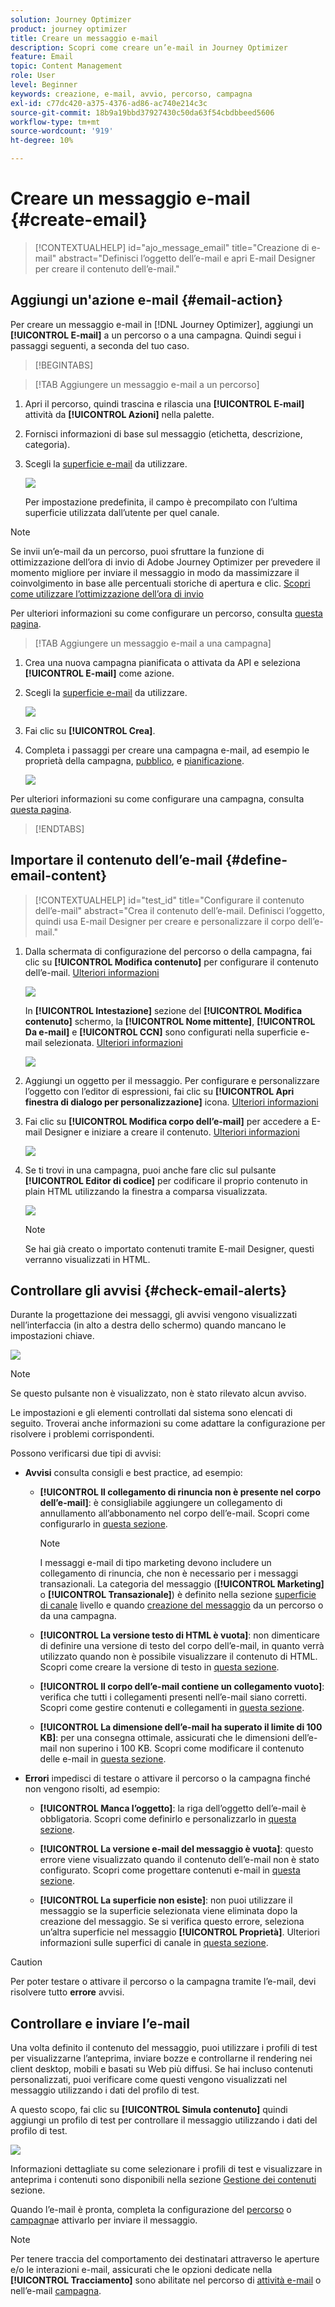 ```yaml
---
solution: Journey Optimizer
product: journey optimizer
title: Creare un messaggio e-mail
description: Scopri come creare un’e-mail in Journey Optimizer
feature: Email
topic: Content Management
role: User
level: Beginner
keywords: creazione, e-mail, avvio, percorso, campagna
exl-id: c77dc420-a375-4376-ad86-ac740e214c3c
source-git-commit: 18b9a19bbd37927430c50da63f54cbdbbeed5606
workflow-type: tm+mt
source-wordcount: '919'
ht-degree: 10%

---
```


# Creare un messaggio e-mail {#create-email}

>[!CONTEXTUALHELP]
>id="ajo_message_email"
>title="Creazione di e-mail"
>abstract="Definisci l’oggetto dell’e-mail e apri E-mail Designer per creare il contenuto dell’e-mail."


## Aggiungi un&#39;azione e-mail {#email-action}

Per creare un messaggio e-mail in [!DNL Journey Optimizer], aggiungi un **[!UICONTROL E-mail]** a un percorso o a una campagna. Quindi segui i passaggi seguenti, a seconda del tuo caso.

>[!BEGINTABS]

>[!TAB Aggiungere un messaggio e-mail a un percorso]

1. Apri il percorso, quindi trascina e rilascia una **[!UICONTROL E-mail]** attività da **[!UICONTROL Azioni]** nella palette.

1. Fornisci informazioni di base sul messaggio (etichetta, descrizione, categoria).

1. Scegli la [superficie e-mail](email-settings.md) da utilizzare.

   ![](assets/email_journey.png)

   Per impostazione predefinita, il campo è precompilato con l’ultima superficie utilizzata dall’utente per quel canale.

>[!NOTE]
>
>Se invii un’e-mail da un percorso, puoi sfruttare la funzione di ottimizzazione dell’ora di invio di Adobe Journey Optimizer per prevedere il momento migliore per inviare il messaggio in modo da massimizzare il coinvolgimento in base alle percentuali storiche di apertura e clic. [Scopri come utilizzare l’ottimizzazione dell’ora di invio](../building-journeys/journeys-message.md#send-time-optimization)

Per ulteriori informazioni su come configurare un percorso, consulta [questa pagina](../building-journeys/journey-gs.md).

>[!TAB Aggiungere un messaggio e-mail a una campagna]

1. Crea una nuova campagna pianificata o attivata da API e seleziona **[!UICONTROL E-mail]** come azione.

1. Scegli la [superficie e-mail](email-settings.md) da utilizzare.

   ![](assets/email_campaign.png)

1. Fai clic su **[!UICONTROL Crea]**.

1. Completa i passaggi per creare una campagna e-mail, ad esempio le proprietà della campagna, [pubblico](../audience/about-audiences.md), e [pianificazione](../campaigns/create-campaign.md#schedule).

   ![](assets/email_campaign_steps.png)

<!--
From the **[!UICONTROL Action]** section, specify if you want to track how your recipients react to your delivery: you can track email opens, and/or clicks on links and buttons in your email.

![](assets/email_campaign_tracking.png)
-->

Per ulteriori informazioni su come configurare una campagna, consulta [questa pagina](../campaigns/get-started-with-campaigns.md).

>[!ENDTABS]

## Importare il contenuto dell’e-mail {#define-email-content}

<!-- update the quarry component with right ID value-->

>[!CONTEXTUALHELP]
>id="test_id"
>title="Configurare il contenuto dell’e-mail"
>abstract="Crea il contenuto dell’e-mail. Definisci l’oggetto, quindi usa E-mail Designer per creare e personalizzare il corpo dell’e-mail."

1. Dalla schermata di configurazione del percorso o della campagna, fai clic su **[!UICONTROL Modifica contenuto]** per configurare il contenuto dell’e-mail. [Ulteriori informazioni](get-started-email-design.md)

   ![](assets/email_campaign_edit_content.png)

   In **[!UICONTROL Intestazione]** sezione del **[!UICONTROL Modifica contenuto]** schermo, la **[!UICONTROL Nome mittente]**, **[!UICONTROL Da e-mail]** e **[!UICONTROL CCN]** sono configurati nella superficie e-mail selezionata. [Ulteriori informazioni](email-settings.md) <!--check if same for journey-->

   ![](assets/email_designer_edit_content_header.png)

1. Aggiungi un oggetto per il messaggio. Per configurare e personalizzare l’oggetto con l’editor di espressioni, fai clic su **[!UICONTROL Apri finestra di dialogo per personalizzazione]** icona. [Ulteriori informazioni](../personalization/personalization-build-expressions.md)

1. Fai clic su **[!UICONTROL Modifica corpo dell’e-mail]** per accedere a E-mail Designer e iniziare a creare il contenuto. [Ulteriori informazioni](get-started-email-design.md)

   ![](assets/email_designer_edit_email_body.png)

1. Se ti trovi in una campagna, puoi anche fare clic sul pulsante **[!UICONTROL Editor di codice]** per codificare il proprio contenuto in plain HTML utilizzando la finestra a comparsa visualizzata.

   ![](assets/email_designer_edit_code_editor.png)

   >[!NOTE]
   >
   >Se hai già creato o importato contenuti tramite E-mail Designer, questi verranno visualizzati in HTML.

## Controllare gli avvisi {#check-email-alerts}

Durante la progettazione dei messaggi, gli avvisi vengono visualizzati nell’interfaccia (in alto a destra dello schermo) quando mancano le impostazioni chiave.

![](assets/email_journey_alerts_details.png)

>[!NOTE]
>
>Se questo pulsante non è visualizzato, non è stato rilevato alcun avviso.

Le impostazioni e gli elementi controllati dal sistema sono elencati di seguito. Troverai anche informazioni su come adattare la configurazione per risolvere i problemi corrispondenti.

Possono verificarsi due tipi di avvisi:

* **Avvisi** consulta consigli e best practice, ad esempio:

   * **[!UICONTROL Il collegamento di rinuncia non è presente nel corpo dell’e-mail]**: è consigliabile aggiungere un collegamento di annullamento all’abbonamento nel corpo dell’e-mail. Scopri come configurarlo in [questa sezione](../privacy/opt-out.md#opt-out-management).

     >[!NOTE]
     >
     >I messaggi e-mail di tipo marketing devono includere un collegamento di rinuncia, che non è necessario per i messaggi transazionali. La categoria del messaggio (**[!UICONTROL Marketing]** o **[!UICONTROL Transazionale]**) è definito nella sezione [superficie di canale](email-settings.md#email-type) livello e quando [creazione del messaggio](#create-email-journey-campaign) da un percorso o da una campagna.

   * **[!UICONTROL La versione testo di HTML è vuota]**: non dimenticare di definire una versione di testo del corpo dell’e-mail, in quanto verrà utilizzato quando non è possibile visualizzare il contenuto di HTML. Scopri come creare la versione di testo in [questa sezione](text-version-email.md).

   * **[!UICONTROL Il corpo dell’e-mail contiene un collegamento vuoto]**: verifica che tutti i collegamenti presenti nell’e-mail siano corretti. Scopri come gestire contenuti e collegamenti in [questa sezione](content-from-scratch.md).

   * **[!UICONTROL La dimensione dell’e-mail ha superato il limite di 100 KB]**: per una consegna ottimale, assicurati che le dimensioni dell’e-mail non superino i 100 KB. Scopri come modificare il contenuto delle e-mail in [questa sezione](content-from-scratch.md).

* **Errori** impedisci di testare o attivare il percorso o la campagna finché non vengono risolti, ad esempio:

   * **[!UICONTROL Manca l’oggetto]**: la riga dell’oggetto dell’e-mail è obbligatoria. Scopri come definirlo e personalizzarlo in [questa sezione](create-email.md).

  <!--HTML is empty when Amp HTML is present-->

   * **[!UICONTROL La versione e-mail del messaggio è vuota]**: questo errore viene visualizzato quando il contenuto dell’e-mail non è stato configurato. Scopri come progettare contenuti e-mail in [questa sezione](get-started-email-design.md).

   * **[!UICONTROL La superficie non esiste]**: non puoi utilizzare il messaggio se la superficie selezionata viene eliminata dopo la creazione del messaggio. Se si verifica questo errore, seleziona un’altra superficie nel messaggio **[!UICONTROL Proprietà]**. Ulteriori informazioni sulle superfici di canale in [questa sezione](../configuration/channel-surfaces.md).

>[!CAUTION]
>
>Per poter testare o attivare il percorso o la campagna tramite l’e-mail, devi risolvere tutto **errore** avvisi.

## Controllare e inviare l’e-mail

Una volta definito il contenuto del messaggio, puoi utilizzare i profili di test per visualizzarne l’anteprima, inviare bozze e controllarne il rendering nei client desktop, mobili e basati su Web più diffusi. Se hai incluso contenuti personalizzati, puoi verificare come questi vengono visualizzati nel messaggio utilizzando i dati del profilo di test.

A questo scopo, fai clic su **[!UICONTROL Simula contenuto]** quindi aggiungi un profilo di test per controllare il messaggio utilizzando i dati del profilo di test.

![](assets/email_designer_edit_simulate.png)

Informazioni dettagliate su come selezionare i profili di test e visualizzare in anteprima i contenuti sono disponibili nella sezione [Gestione dei contenuti](../content-management/preview-test.md) sezione.

Quando l’e-mail è pronta, completa la configurazione del [percorso](../building-journeys/journey-gs.md) o [campagna](../campaigns/create-campaign.md)e attivarlo per inviare il messaggio.

>[!NOTE]
>
>Per tenere traccia del comportamento dei destinatari attraverso le aperture e/o le interazioni e-mail, assicurati che le opzioni dedicate nella **[!UICONTROL Tracciamento]** sono abilitate nel percorso di [attività e-mail](../building-journeys/journeys-message.md) o nell’e-mail [campagna](../campaigns/create-campaign.md).<!--to move?-->

<!--

## Define your email content {#email-content}

Use [!DNL Journey Optimizer] Email Designer to [design your email from scratch](../email/content-from-scratch.md). If you have an existing content, you can [import it in the Email Designer](../email/existing-content.md), or [code your own content](../email/code-content.md) in [!DNL Journey Optimizer]. 

[!DNL Journey Optimizer] comes with a set of [built-in templates](email-templates.md) to help you start. Any email can also be saved as a template.

Use [!DNL Journey Optimizer] Expression editor to personalize your messages with profiles' data. For more on personalization, refer to [this section](../personalization/personalize.md).

Adapt the content of your messages to the targeted profiles by using [!DNL Journey Optimizer] dynamic content capabilities. [Get started with dynamic content](../personalization/get-started-dynamic-content.md)

## Email tracking {#email-tracking}

If you want to track the behavior of your recipients through openings and/or clicks on links, enable the following options: **[!UICONTROL Email opens]** and **[!UICONTROL Click on email]**. 

Learn more about tracking in [this section](message-tracking.md).

## Validate your email content {#email-content-validate}

Control the rendering of your email, and check personalization settings with test profiles, using the preview section on the left-hand side. For more on this, refer to [this section](preview.md).

![](assets/messages-simple-preview.png)

You must also check alerts in the upper section of the editor.  Some of them are simple warnings, but others can prevent you from using the message. 

-->

